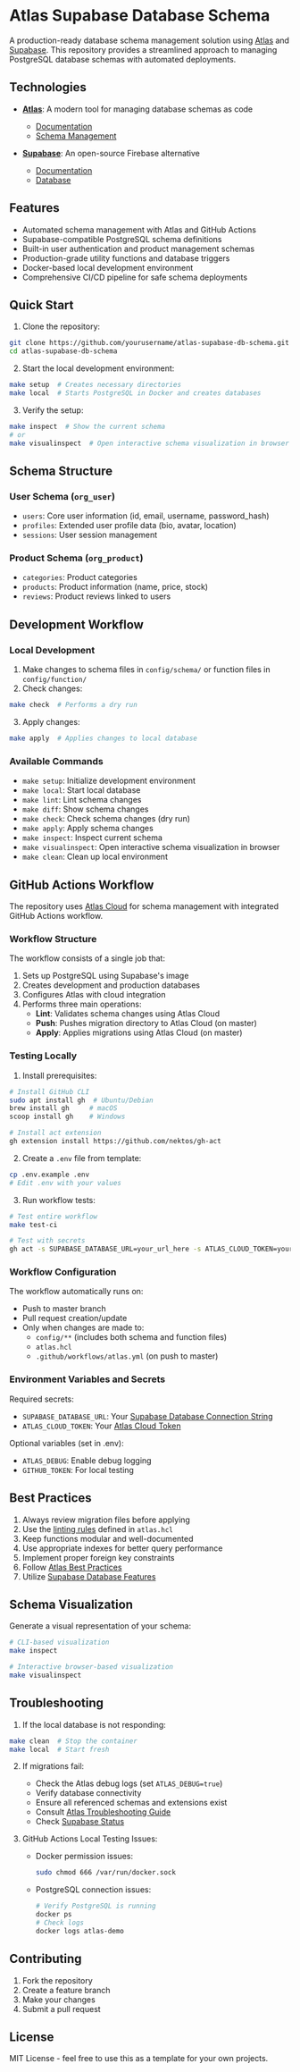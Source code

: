 # Atlas Supabase Database Schema

A production-ready database schema management solution using [Atlas](https://atlasgo.io) and [Supabase](https://supabase.com). This repository provides a streamlined approach to managing PostgreSQL database schemas with automated deployments.

## Technologies

- **[Atlas](https://atlasgo.io)**: A modern tool for managing database schemas as code
  - [Documentation](https://atlasgo.io/docs)
  - [Schema Management](https://atlasgo.io/concepts/declarative-vs-versioned)

- **[Supabase](https://supabase.com)**: An open-source Firebase alternative
  - [Documentation](https://supabase.com/docs)
  - [Database](https://supabase.com/docs/guides/database)

## Features

- Automated schema management with Atlas and GitHub Actions
- Supabase-compatible PostgreSQL schema definitions
- Built-in user authentication and product management schemas
- Production-grade utility functions and database triggers
- Docker-based local development environment
- Comprehensive CI/CD pipeline for safe schema deployments

## Quick Start

1. Clone the repository:
```bash
git clone https://github.com/yourusername/atlas-supabase-db-schema.git
cd atlas-supabase-db-schema
```

2. Start the local development environment:
```bash
make setup  # Creates necessary directories
make local  # Starts PostgreSQL in Docker and creates databases
```

3. Verify the setup:
```bash
make inspect  # Show the current schema
# or
make visualinspect  # Open interactive schema visualization in browser
```

## Schema Structure

### User Schema (`org_user`)
- `users`: Core user information (id, email, username, password_hash)
- `profiles`: Extended user profile data (bio, avatar, location)
- `sessions`: User session management

### Product Schema (`org_product`)
- `categories`: Product categories
- `products`: Product information (name, price, stock)
- `reviews`: Product reviews linked to users

## Development Workflow

### Local Development

1. Make changes to schema files in `config/schema/` or function files in `config/function/`
2. Check changes:
```bash
make check  # Performs a dry run
```

3. Apply changes:
```bash
make apply  # Applies changes to local database
```

### Available Commands

- `make setup`: Initialize development environment
- `make local`: Start local database
- `make lint`: Lint schema changes
- `make diff`: Show schema changes
- `make check`: Check schema changes (dry run)
- `make apply`: Apply schema changes
- `make inspect`: Inspect current schema
- `make visualinspect`: Open interactive schema visualization in browser
- `make clean`: Clean up local environment

## GitHub Actions Workflow

The repository uses [Atlas Cloud](https://atlasgo.io/cloud/getting-started) for schema management with integrated GitHub Actions workflow.

### Workflow Structure

The workflow consists of a single job that:
1. Sets up PostgreSQL using Supabase's image
2. Creates development and production databases
3. Configures Atlas with cloud integration
4. Performs three main operations:
   - **Lint**: Validates schema changes using Atlas Cloud
   - **Push**: Pushes migration directory to Atlas Cloud (on master)
   - **Apply**: Applies migrations using Atlas Cloud (on master)

### Testing Locally

1. Install prerequisites:
```bash
# Install GitHub CLI
sudo apt install gh  # Ubuntu/Debian
brew install gh     # macOS
scoop install gh    # Windows

# Install act extension
gh extension install https://github.com/nektos/gh-act
```

2. Create a `.env` file from template:
```bash
cp .env.example .env
# Edit .env with your values
```

3. Run workflow tests:
```bash
# Test entire workflow
make test-ci

# Test with secrets
gh act -s SUPABASE_DATABASE_URL=your_url_here -s ATLAS_CLOUD_TOKEN=your_token_here
```

### Workflow Configuration

The workflow automatically runs on:
- Push to master branch
- Pull request creation/update
- Only when changes are made to:
  - `config/**` (includes both schema and function files)
  - `atlas.hcl`
  - `.github/workflows/atlas.yml` (on push to master)

### Environment Variables and Secrets

Required secrets:
- `SUPABASE_DATABASE_URL`: Your [Supabase Database Connection String](https://supabase.com/docs/guides/database/connecting-to-postgres#connection-strings)
- `ATLAS_CLOUD_TOKEN`: Your [Atlas Cloud Token](https://atlasgo.io/cloud/getting-started#authentication)

Optional variables (set in .env):
- `ATLAS_DEBUG`: Enable debug logging
- `GITHUB_TOKEN`: For local testing

## Best Practices

1. Always review migration files before applying
2. Use the [linting rules](https://atlasgo.io/lint/analyzers) defined in `atlas.hcl`
3. Keep functions modular and well-documented
4. Use appropriate indexes for better query performance
5. Implement proper foreign key constraints
6. Follow [Atlas Best Practices](https://atlasgo.io/concepts/best-practices)
7. Utilize [Supabase Database Features](https://supabase.com/docs/guides/database/overview)

## Schema Visualization

Generate a visual representation of your schema:

```bash
# CLI-based visualization
make inspect

# Interactive browser-based visualization
make visualinspect
```

## Troubleshooting

1. If the local database is not responding:
```bash
make clean  # Stop the container
make local  # Start fresh
```

2. If migrations fail:
   - Check the Atlas debug logs (set `ATLAS_DEBUG=true`)
   - Verify database connectivity
   - Ensure all referenced schemas and extensions exist
   - Consult [Atlas Troubleshooting Guide](https://atlasgo.io/getting-started/troubleshooting)
   - Check [Supabase Status](https://status.supabase.com)

3. GitHub Actions Local Testing Issues:
   - Docker permission issues:
     ```bash
     sudo chmod 666 /var/run/docker.sock
     ```
   - PostgreSQL connection issues:
     ```bash
     # Verify PostgreSQL is running
     docker ps
     # Check logs
     docker logs atlas-demo
     ```

## Contributing

1. Fork the repository
2. Create a feature branch
3. Make your changes
4. Submit a pull request

## License

MIT License - feel free to use this as a template for your own projects.
